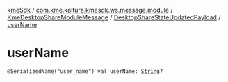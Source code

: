 [kmeSdk](../../../index.md) / [com.kme.kaltura.kmesdk.ws.message.module](../../index.md) / [KmeDesktopShareModuleMessage](../index.md) / [DesktopShareStateUpdatedPayload](index.md) / [userName](./user-name.md)

# userName

`@SerializedName("user_name") val userName: `[`String`](https://kotlinlang.org/api/latest/jvm/stdlib/kotlin/-string/index.html)`?`